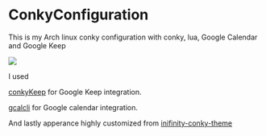 # ConkyConfiguration
This is my Arch linux conky configuration with conky, lua, Google Calendar and Google Keep


<img src="https://s19.postimg.org/bjuohjh2b/Untitled.png" />

I used

<a href="https://github.com/kunesj/conkyKeep">conkyKeep</a> for Google Keep integration.

<a href="https://github.com/insanum/gcalcli">gcalcli</a> for Google calendar integration.

And lastly apperance highly customized from  <a href="https://blog.icanbeacoder.com/inifinity-conky-theme/ ">inifinity-conky-theme</a>




